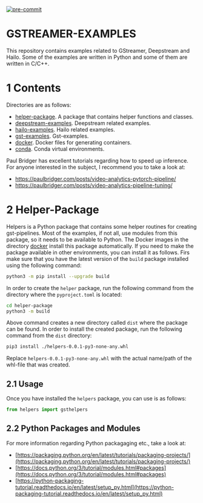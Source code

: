 [![pre-commit](https://github.com/JarnoRalli/gstreamer-examples/actions/workflows/pre-commit.yml/badge.svg?branch=main&event=push)](https://github.com/JarnoRalli/gstreamer-examples/actions/workflows/pre-commit.yml)

# GSTREAMER-EXAMPLES

This repository contains examples related to GStreamer, Deepstream and Hailo. Some of the examples are written in Python
and some of them are written in C/C++.

# 1 Contents

Directories are as follows:

* [helper-package](helper-package/README.md). A package that contains helper functions and classes.
* [deepstream-examples](deepstream-examples/README.md). Deepstream related examples.
* [hailo-examples](hailo-examples/README.md). Hailo related examples.
* [gst-examples](gst-examples/README.md). Gst-examples.
* [docker](docker/README.md). Docker files for generating containers.
* [conda](conda/README.md). Conda virtual environments.

Paul Bridger has excellent tutorials regarding how to speed up inference. For anyone interested in the subject,
I recommend you to take a look at:
* https://paulbridger.com/posts/video-analytics-pytorch-pipeline/
* https://paulbridger.com/posts/video-analytics-pipeline-tuning/

# 2 Helper-Package

Helpers is a Python package that contains some helper routines for creating gst-pipelines. Most of the examples, if not all,
use modules from this package, so it needs to be available to Python. The Docker images in the directory [docker](./docker/README.md) install
this package automatically. If you need to make the package available in other environments, you can install it as follows.
Firs make sure that you have the latest version of the `build` package installed using the following command:

```bash
python3 -m pip install --upgrade build
```

In order to create the `helper` package, run the following command from the directory where the `pyproject.toml` is located:

```bash
cd helper-package
python3 -m build
```

Above command creates a new directory called `dist` where the package can be found. In order to install the created package,
run the following command from the `dist` directory:

```bash
pip3 install ./helpers-0.0.1-py3-none-any.whl
```

Replace `helpers-0.0.1-py3-none-any.whl` with the actual name/path of the whl-file that was created.

## 2.1 Usage

Once you have installed the `helpers` package, you can use is as follows:

```python
from helpers import gsthelpers
```

## 2.2 Python Packages and Modules

For more information regarding Python packagaging etc., take a look at:

* [https://packaging.python.org/en/latest/tutorials/packaging-projects/](https://packaging.python.org/en/latest/tutorials/packaging-projects/)
* [https://docs.python.org/3/tutorial/modules.html#packages](https://docs.python.org/3/tutorial/modules.html#packages)
* [https://python-packaging-tutorial.readthedocs.io/en/latest/setup_py.html](https://python-packaging-tutorial.readthedocs.io/en/latest/setup_py.html)
